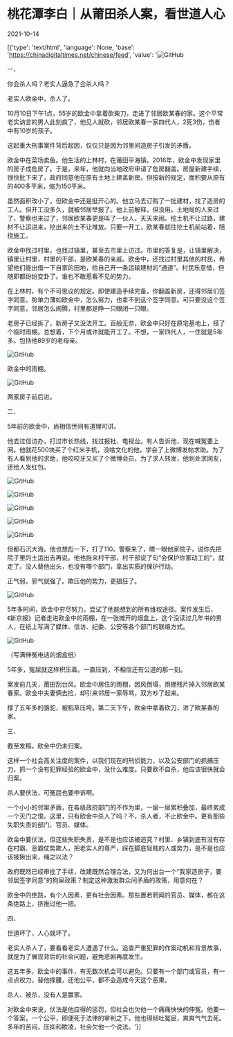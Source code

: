 # 桃花潭李白｜从莆田杀人案，看世道人心

2021-10-14

[{'type': 'text/html', 'language': None, 'base': 'https://chinadigitaltimes.net/chinese/feed', 'value': '![GitHub](https://chinadigitaltimes.net/chinese/files/2021/10/post-672066-6167d16e5822f.)

一、

你会杀人吗？老实人逼急了会杀人吗？

老实人欧金中，杀人了。

10月10日下午1点，55岁的欧金中拿着砍柴刀，走进了邻居欧某春的家。这个平常老实讷言的男人此刻疯了，他见人就砍，邻居欧某春一家四代人，2死3伤，伤者中有10岁的孩子。

这起重大刑事案件背后起因，仅仅只是因为邻里间造房子引发的矛盾。

欧金中在菜场卖鱼。他生活的上林村，在莆田平海镇。2016年，欧金中发现家里的房子成危房了。于是，来年，他就向当地政府申请了危房翻盖。房屋新建手续，很快批下来了，政府同意他在原有土地上建盖新房。但按新的规定，面积要从原有的400多平米，缩为150平米。

虽然面积改小了，但欧金中还是挺开心的。他立马去订购了一批建材，找了造房的工人。但开工没多久，就被邻居举报了。他上前解释，但没用。土地局的人来过了，警察也来过了，邻居欧某春更是叫了一伙人，天天来闹。挖土机不让过路，建材不让运进来，挖出来的土不让堆放。只要一开工，欧某春就往挖土机前站着，阻挠施工。

欧金中找过村里，也找过镇里，甚至去市里上访过。市里的答复是，让镇里解决，镇里让村里，村里的干部，是欧某春的亲戚。欧金中，还找过村里其他的村民，希望他们能出借一下自家的田地，给自己开一条运输建材的“通道”。村民乐意借，但随即都纷纷变卦了。谁也不敢惹看不见的势力。

在上林村，有个不可思议的规定。即使建造手续完备，你翻盖新房，还得邻居们签字同意。势单力薄如欧金中，怎么努力，也拿不到这个签字同意。可只要没这个签字同意，邻居怎么闹腾，村里都是睁一只眼闭一只眼。

老房子已经拆了，新房子又没法开工。百般无奈，欧金中只好在原宅基地上，搭了个临时雨棚。总想着，下个月或许就能开工了。不想，一家四代人，一住就是5年多。包括他89岁的老母亲。

![GitHub](https://chinadigitaltimes.net/chinese/files/2021/10/post-672066-6167d16e75fce.)

欧金中的雨棚。

![GitHub](https://chinadigitaltimes.net/chinese/files/2021/10/post-672066-6167d16e97637.)

两家房子前后进。

二、

5年前的欧金中，尚相信世间有道理可讲。

他去过信访办，打过市长热线，找过报社、电视台。有人告诉他，现在喊冤要上网。他就花500块买了个红米手机，没啥文化的他，学会了上微博发帖求助。为了有人看到他的求助，他咬咬牙又买了个微博会员，为了求人转发，他到处求网友，还给人发红包。

![GitHub](https://chinadigitaltimes.net/chinese/files/2021/10/post-672066-6167d16ea1416.)

![GitHub](https://chinadigitaltimes.net/chinese/files/2021/10/post-672066-6167d16ed5795.)

![GitHub](https://chinadigitaltimes.net/chinese/files/2021/10/post-672066-6167d16edf1ac.)

![GitHub](https://chinadigitaltimes.net/chinese/files/2021/10/post-672066-6167d16f217ca.)

![GitHub](https://chinadigitaltimes.net/chinese/files/2021/10/post-672066-6167d16f30e84.)

但都石沉大海。他也想彪一下，打了110。警察来了，瞟一眼他家院子，说你先把院子里的土运出去再说。他也拖来村干部，村干部说了句“会保护你家动工的”，就走了。没人替他出头，也没有哪个部门，拿出实质的保护行动。

正气弱，邪气就强了。欺压他的势力，更猖狂了。

![GitHub](https://chinadigitaltimes.net/chinese/files/2021/10/post-672066-6167d16f5b23d.)

5年多时间，欧金中穷尽努力，尝试了他能想到的所有维权途径。案件发生后，《新京报》记者走进欧金中的雨棚，在一张摊开的烟盒上，这个没读过几年书的男人，在纸上写满了媒体、信访、纪委、公安等各个部门的联络方式。

![GitHub](https://chinadigitaltimes.net/chinese/files/2021/10/post-672066-6167d16f75a26.)

（写满伸冤电话的烟盒纸） 

5年多，冤屈就这样积压着。一直压到，不相信还有公道的那一刻。

案发前几天，莆田刮台风。欧金中居住的雨棚，因风倒塌，雨棚残片掉入邻居欧某春家。欧金中夫妻俩去捡，却引来邻居一家辱骂，双方吵了起来。

撑了五年多的骆驼，被稻草压垮。第二天下午，欧金中拿着砍刀，进了欧某春的家。

三、

截至发稿，欧金中仍未归案。

这样一个社会高关注度的案件，以我们现在的刑侦能力，以及公安部门的抓捕压力，抓一个没有犯罪经验的欧金中，没什么难度。只要欧不自杀，他应该很快就会归案。

杀人要伏法，可冤屈也要申诉啊。

一个小小的邻里矛盾，在各级政府部门的不作为里，一层一层累积叠加，最终累成一个灭门之恨。这里，只有欧金中杀人了吗？不，杀人者，不止欧金中。更有那些失职失责的部门、官员、媒体。

欧金中要伏法，但这些失职失责，是不是也应该被追究？村里、乡镇到底有没有存在村霸、恶霸仗势欺人，把老实人的尊严，踩在脚底轻贱的人或势力，是不是也应该被揪出来，绳之以法？

政府既然已经审批了手续，改建既然合理合法，又为何出台一个“我家造房子，要邻居签字同意”的狗屎政策？制定这种激发群众间矛盾的政策，用意何在？

欧金中的绝路，有个人因素，更有社会因素。那些置若罔闻的官员、媒体，都在这条绝路上，挤推过他一把。

四、

世道坏了，人心就坏了。

老实人杀人了，要看看老实人遭遇了什么。追查严重犯罪的作案动机和背景故事，就是为了展现背后的社会问题，避免悲剧再度发生。

这五年多，欧金中的事件，有无数次机会可以避免。只要有一个部门或官员，有一点点权力，替他撑腰，还他公平，都不会造成今天这个恶果。

杀人、被杀，没有人是赢家。

对欧金中来说，伏法是他应得的惩罚，但社会也欠他一个痛痛快快的伸冤。他要一个答案，一个公平，即便死于法律的审判之下，他也得倾吐冤屈，爽爽气气去死。多年的苦闷，压抑和欺凌，社会欠他一个说法。'}]